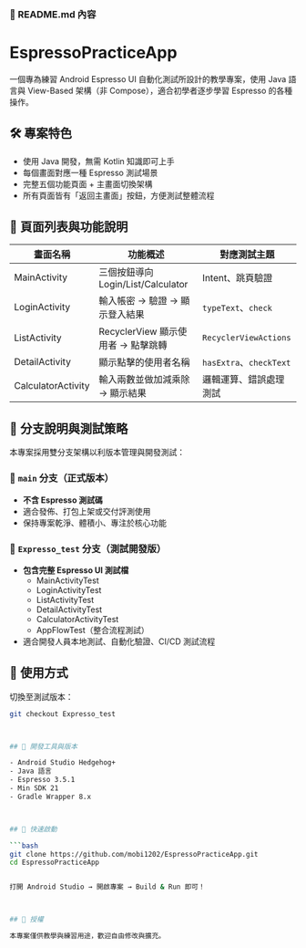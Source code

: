 



### 📘 README.md 內容

# EspressoPracticeApp

一個專為練習 Android Espresso UI 自動化測試所設計的教學專案，使用 Java 語言與 View-Based 架構（非 Compose），適合初學者逐步學習 Espresso 的各種操作。



## 🛠 專案特色

- 使用 Java 開發，無需 Kotlin 知識即可上手
- 每個畫面對應一種 Espresso 測試場景
- 完整五個功能頁面 + 主畫面切換架構
- 所有頁面皆有「返回主畫面」按鈕，方便測試整體流程



## 📱 頁面列表與功能說明

| 畫面名稱         | 功能概述                             | 對應測試主題             |
|------------------|--------------------------------------|--------------------------|
| MainActivity      | 三個按鈕導向 Login/List/Calculator   | Intent、跳頁驗證         |
| LoginActivity     | 輸入帳密 → 驗證 → 顯示登入結果       | `typeText`、`check`      |
| ListActivity      | RecyclerView 顯示使用者 → 點擊跳轉   | `RecyclerViewActions`    |
| DetailActivity    | 顯示點擊的使用者名稱                 | `hasExtra`、`checkText`  |
| CalculatorActivity| 輸入兩數並做加減乘除 → 顯示結果      | 邏輯運算、錯誤處理測試   |



## 🧪 分支說明與測試策略

本專案採用雙分支架構以利版本管理與開發測試：

### 🔵 `main` 分支（正式版本）
- **不含 Espresso 測試碼**
- 適合發佈、打包上架或交付評測使用
- 保持專案乾淨、體積小、專注於核心功能

### 🧪 `Expresso_test` 分支（測試開發版）
- **包含完整 Espresso UI 測試檔**
  - MainActivityTest
  - LoginActivityTest
  - ListActivityTest
  - DetailActivityTest
  - CalculatorActivityTest
  - AppFlowTest（整合流程測試）
- 適合開發人員本地測試、自動化驗證、CI/CD 測試流程



## 🚀 使用方式

切換至測試版本：
```bash
git checkout Expresso_test



## 🧰 開發工具與版本

- Android Studio Hedgehog+
- Java 語言
- Espresso 3.5.1
- Min SDK 21
- Gradle Wrapper 8.x



## 🚀 快速啟動

```bash
git clone https://github.com/mobi1202/EspressoPracticeApp.git
cd EspressoPracticeApp


打開 Android Studio → 開啟專案 → Build & Run 即可！



## 📄 授權

本專案僅供教學與練習用途，歡迎自由修改與擴充。


